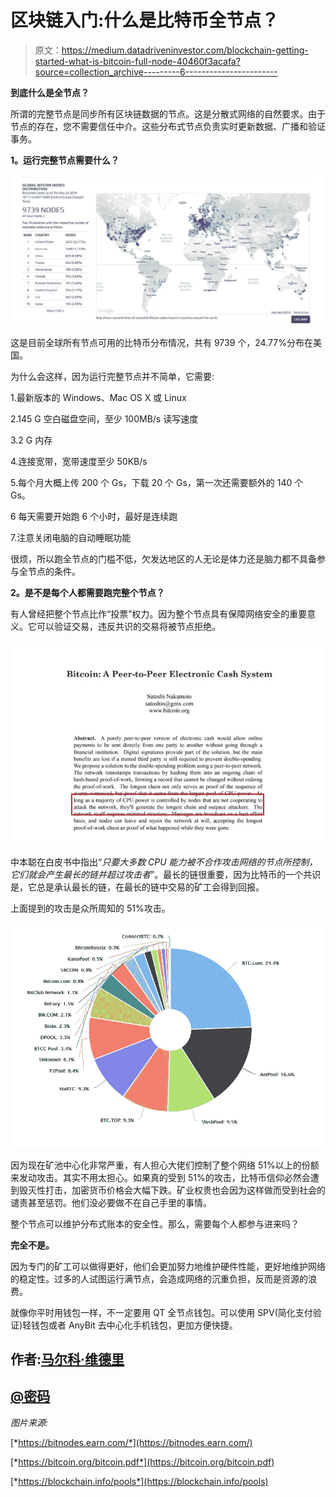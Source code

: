 # 区块链入门:什么是比特币全节点？

> 原文：<https://medium.datadriveninvestor.com/blockchain-getting-started-what-is-bitcoin-full-node-40460f3acafa?source=collection_archive---------6----------------------->

**到底什么是全节点？**

所谓的完整节点是同步所有区块链数据的节点。这是分散式网络的自然要求。由于节点的存在，您不需要信任中介。这些分布式节点负责实时更新数据、广播和验证事务。

**1。运行完整节点需要什么？**

![](img/9b9196c38476a932596753880c665386.png)

这是目前全球所有节点可用的比特币分布情况，共有 9739 个，24.77%分布在美国。

为什么会这样，因为运行完整节点并不简单，它需要:

1.最新版本的 Windows、Mac OS X 或 Linux

2.145 G 空白磁盘空间，至少 100MB/s 读写速度

3.2 G 内存

4.连接宽带，宽带速度至少 50KB/s

5.每个月大概上传 200 个 Gs，下载 20 个 Gs，第一次还需要额外的 140 个 Gs。

6 每天需要开始跑 6 个小时，最好是连续跑

7.注意关闭电脑的自动睡眠功能

很烦，所以跑全节点的门槛不低，欠发达地区的人无论是体力还是脑力都不具备参与全节点的条件。

**2。是不是每个人都需要跑完整个节点？**

有人曾经把整个节点比作“投票”权力。因为整个节点具有保障网络安全的重要意义。它可以验证交易，违反共识的交易将被节点拒绝。

![](img/f2f5625783fd164c0bea22922aaee113.png)

中本聪在白皮书中指出“*只要大多数 CPU 能力被不合作攻击网络的节点所控制，它们就会产生最长的链并超过攻击者*”。最长的链很重要，因为比特币的一个共识是，它总是承认最长的链，在最长的链中交易的矿工会得到回报。

上面提到的攻击是众所周知的 51%攻击。

![](img/c4df1cbc95d63cb220629fdb38ef0e38.png)

因为现在矿池中心化非常严重，有人担心大佬们控制了整个网络 51%以上的份额来发动攻击。其实不用太担心。如果真的受到 51%的攻击，比特币信仰必然会遭到毁灭性打击，加密货币价格会大幅下跌。矿业权贵也会因为这样做而受到社会的谴责甚至惩罚。他们没必要做不在自己手里的事情。

整个节点可以维护分布式账本的安全性。那么，需要每个人都参与进来吗？

**完全不是。**

因为专门的矿工可以做得更好，他们会更加努力地维护硬件性能，更好地维护网络的稳定性。过多的人试图运行满节点，会造成网络的沉重负担，反而是资源的浪费。

就像你平时用钱包一样，不一定要用 QT 全节点钱包。可以使用 SPV(简化支付验证)轻钱包或者 AnyBit 去中心化手机钱包，更加方便快捷。

## 作者:[马尔科·维德里](https://twitter.com/VidrihMarko)

## [@密码](https://steemit.com/@cryptomarks)

*图片来源:*

[*https://bitnodes.earn.com/*](https://bitnodes.earn.com/)

[*https://bitcoin.org/bitcoin.pdf*](https://bitcoin.org/bitcoin.pdf)

[*https://blockchain.info/pools*](https://blockchain.info/pools)